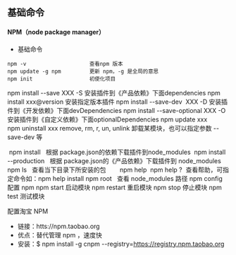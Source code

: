 ## 基础命令

#### NPM（node package manager）
* 基础命令
```shell
npm -v                    查看npm 版本
npm update -g npm         更新 npm，-g 是全局的意思
npm init                  初使化项目
```
  
npm install --save XXX -S 安装插件到《产品依赖》下面dependencies
npm install xxx@version  安装指定版本插件
npm install --save-dev  XXX -D 安装插件到《开发依赖》下面devDependencies
npm install --save-optional XXX -O 安装插件到《自定义依赖》下面optionalDependencies
npm update xxx  
npm uninstall xxx remove, rm, r, un, unlink 卸载某模块，也可以指定参数 --save-dev 等
  
 npm install   根据 package.json的依赖下载插件到node_modules
 npm install --production   根据 package.json的《产品依赖》下载插件到 node_modules
npm ls   查看当下目录下所安装的包
     
 npm help  npm help ?  查看帮助，可指定命令如：npm help install
npm root   查看 node_modules 路径
npm config  配置 npm
npm start  启动模块
npm restart  重启模块
npm stop  停止模块
npm test  测试模块
  
  
  
  
  
  


配置淘宝 NPM

* 链接：htts://npm.taobao.org
* 优点：替代管理 npm ，速度快
* 安装：$ npm install -g cnpm --registry=https://registry.npm.taobao.org




